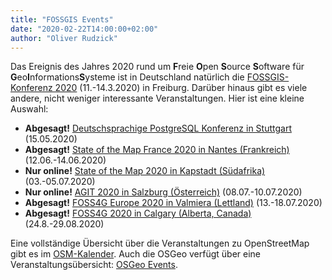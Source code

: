 ```yaml
---
title: "FOSSGIS Events"
date: "2020-02-22T14:00:00+02:00"
author: "Oliver Rudzick"
---
```

Das Ereignis des Jahres 2020 rund um **F**reie **O**pen **S**ource **S**oftware für **G**eo**I**nformations**S**ysteme ist in Deutschland nat&uuml;rlich die [FOSSGIS-Konferenz 2020](https://www.fossgis-konferenz.de/2020/) (11.-14.3.2020) in Freiburg. Dar&uuml;ber hinaus gibt es viele andere, nicht weniger interessante Veranstaltungen. Hier ist eine kleine Auswahl:

 *  **Abgesagt!** [Deutschsprachige PostgreSQL Konferenz in Stuttgart](https://2020.pgconf.de/) (15.05.2020)
 * **Abgesagt!** [State of the Map France 2020 in Nantes (Frankreich)](https://sotm2020.openstreetmap.fr/) (12.06.-14.06.2020)
 * **Nur online!** [State of the Map 2020 in Kapstadt (Südafrika)](https://2020.stateofthemap.org/) (03.-05.07.2020)
 * **Nur online!** [AGIT 2020 in Salzburg (&Ouml;sterreich)](https://www.agit.at/) (08.07.-10.07.2020)
 * **Abgesagt!** [FOSS4G Europe 2020 in Valmiera (Lettland)](https://2020.europe.foss4g.org/) (13.-18.07.2020)
 * **Abgesagt!** [FOSS4G 2020 in Calgary (Alberta, Canada)](https://2020.foss4g.org/cancellation) (24.8.-29.08.2020)
  
Eine vollst&auml;ndige &Uuml;bersicht &uuml;ber die Veranstaltungen zu OpenStreetMap gibt es im [OSM-Kalender](https://wiki.openstreetmap.org/wiki/Current_events).
Auch die  OSGeo verf&uuml;gt &uuml;ber eine Veranstaltungs&uuml;bersicht: [OSGeo Events](https://www.osgeo.org/events/).
